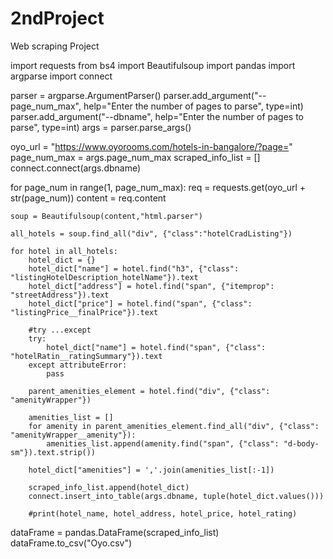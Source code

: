 # 2ndProject
Web scraping Project

import requests
from bs4 import Beautifulsoup
import pandas
import argparse
import connect

parser = argparse.ArgumentParser()
parser.add_argument("--page_num_max", help="Enter the number of pages to parse", type=int)
parser.add_argument("--dbname", help="Enter the number of pages to parse", type=int)
args = parser.parse_args()

oyo_url = "https://www.oyorooms.com/hotels-in-bangalore/?page="
page_num_max = args.page_num_max
scraped_info_list = []
connect.connect(args.dbname)

for page_num in range(1, page_num_max):
    req = requests.get(oyo_url + str(page_num))
    content = req.content

    soup = Beautifulsoup(content,"html.parser")

    all_hotels = soup.find_all("div", {"class":"hotelCradListing"})
    
    for hotel in all_hotels:
        hotel_dict = {}
        hotel_dict["name"] = hotel.find("h3", {"class": "listingHotelDescription_hotelName"}).text
        hotel_dict["address"] = hotel.find("span", {"itemprop": "streetAddress"}).text
        hotel_dict["price"] = hotel.find("span", {"class": "listingPrice__finalPrice"}).text

        #try ...except
        try:
            hotel_dict["name"] = hotel.find("span", {"class": "hotelRatin__ratingSummary"}).text
        except attributeError:
            pass
           
        parent_amenities_element = hotel.find("div", {"class": "amenityWrapper"})

        amenities_list = []
        for amenity in parent_amenities_element.find_all("div", {"class": "amenityWrapper__amenity"}):
            amenities_list.append(amenity.find("span", {"class": "d-body-sm"}).text.strip())
         
        hotel_dict["amenities"] = ','.join(amenities_list[:-1])
        
        scraped_info_list.append(hotel_dict)
        connect.insert_into_table(args.dbname, tuple(hotel_dict.values()))
        
        #print(hotel_name, hotel_address, hotel_price, hotel_rating)
        
dataFrame = pandas.DataFrame(scraped_info_list)
dataFrame.to_csv("Oyo.csv")    
